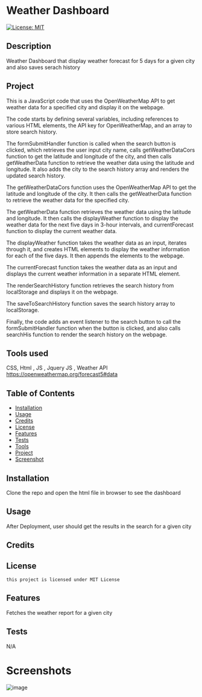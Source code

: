 
# Weather Dashboard
  [![License: MIT](https://img.shields.io/badge/License-MIT-yellow.svg)](https://opensource.org/licenses/MIT)

## Description
  
  Weather Dashboard that display weather forecast for 5 days for a given city and also saves serach history

## Project 
This is a JavaScript code that uses the OpenWeatherMap API to get weather data for a specified city and display it on the webpage.

The code starts by defining several variables, including references to various HTML elements, the API key for OpenWeatherMap, and an array to store search history.

The formSubmitHandler function is called when the search button is clicked, which retrieves the user input city name, calls getWeatherDataCors function to get the latitude and longitude of the city, and then calls getWeatherData function to retrieve the weather data using the latitude and longitude. It also adds the city to the search history array and renders the updated search history.

The getWeatherDataCors function uses the OpenWeatherMap API to get the latitude and longitude of the city. It then calls the getWeatherData function to retrieve the weather data for the specified city.

The getWeatherData function retrieves the weather data using the latitude and longitude. It then calls the displayWeather function to display the weather data for the next five days in 3-hour intervals, and currentForecast function to display the current weather data.

The displayWeather function takes the weather data as an input, iterates through it, and creates HTML elements to display the weather information for each of the five days. It then appends the elements to the webpage.

The currentForecast function takes the weather data as an input and displays the current weather information in a separate HTML element.

The renderSearchHistory function retrieves the search history from localStorage and displays it on the webpage.

The saveToSearchHistory function saves the search history array to localStorage.

Finally, the code adds an event listener to the search button to call the formSubmitHandler function when the button is clicked, and also calls searchHis function to render the search history on the webpage.

## Tools used
CSS, Html , JS , Jquery
JS , Weather API  https://openweathermap.org/forecast5#data


## Table of Contents
   
  - [Installation](#installation)
  - [Usage](#usage)
  - [Credits](#credits)
  - [License](#license)
  - [Features](#features)
  - [Tests](#tests)
  - [Tools](#tools)
  - [Project](#project)
  - [Screenshot](#screenshot)

  ## Installation

  Clone the repo  and open the html file in browser to see the  dashboard

  ## Usage

  After Deployment, user should get the results in the search for a given city

  ## Credits

  

  ## License 
    this project is licensed under MIT License

  ## Features
   
  Fetches the weather report for a given city

  ## Tests

  N/A

 # Screenshots

![image](https://github.com/bbandhu/ORM-E-commerce/blob/main/Assets/WeatherDashboard.png)




